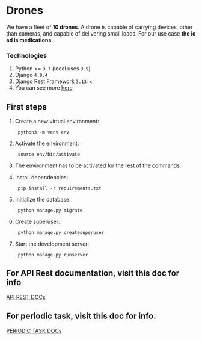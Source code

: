 # Drones
We have a fleet of **10 drones**. A drone is capable of carrying devices, other than cameras, and capable of delivering small loads. For our use case **the load is medications**.

### Technologies
1. Python >= `3.7` (local uses `3.9`)
2. Django `4.0.4`
3. Django Rest Framework `3.13.x`
4. You can see more <a href="https://github.com/hectorarem/drones/blob/main/backend/requirements.txt">here</a>

## First steps

1. Create a new virtual environment:

        python3 -m venv env

2. Activate the environment:

        source env/bin/activate

3. The environment has to be activated for the rest of the commands.

4. Install dependencies:

        pip install -r requirements.txt

5. Initialize the database:

        python manage.py migrate

6. Create superuser:

        python manage.py createsuperuser

7. Start the development server:

        python manage.py runserver
        
## For API Rest documentation, visit this doc for info
<a href="https://github.com/hectorarem/drones/blob/main/docs/API_REST.md">API REST DOCs</a>
        
## For periodic task, visit this doc for info.

<a href="https://github.com/hectorarem/drones/blob/main/docs/PERIODIC_TASK.md">PERIODIC TASK DOCs</a>